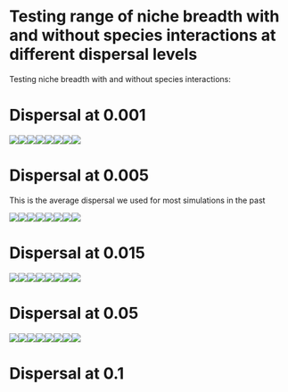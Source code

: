 Testing range of niche breadth with and without species interactions at different dispersal levels
================

Testing niche breadth with and without species interactions:

Dispersal at 0.001
==================

![](20190408-Fig2_dispersal_files/figure-markdown_github/unnamed-chunk-2-1.png)![](20190408-Fig2_dispersal_files/figure-markdown_github/unnamed-chunk-2-2.png)![](20190408-Fig2_dispersal_files/figure-markdown_github/unnamed-chunk-2-3.png)![](20190408-Fig2_dispersal_files/figure-markdown_github/unnamed-chunk-2-4.png)![](20190408-Fig2_dispersal_files/figure-markdown_github/unnamed-chunk-2-5.png)![](20190408-Fig2_dispersal_files/figure-markdown_github/unnamed-chunk-2-6.png)![](20190408-Fig2_dispersal_files/figure-markdown_github/unnamed-chunk-2-7.png)![](20190408-Fig2_dispersal_files/figure-markdown_github/unnamed-chunk-2-8.png)

Dispersal at 0.005
==================

This is the average dispersal we used for most simulations in the past

![](20190408-Fig2_dispersal_files/figure-markdown_github/unnamed-chunk-3-1.png)![](20190408-Fig2_dispersal_files/figure-markdown_github/unnamed-chunk-3-2.png)![](20190408-Fig2_dispersal_files/figure-markdown_github/unnamed-chunk-3-3.png)![](20190408-Fig2_dispersal_files/figure-markdown_github/unnamed-chunk-3-4.png)![](20190408-Fig2_dispersal_files/figure-markdown_github/unnamed-chunk-3-5.png)![](20190408-Fig2_dispersal_files/figure-markdown_github/unnamed-chunk-3-6.png)![](20190408-Fig2_dispersal_files/figure-markdown_github/unnamed-chunk-3-7.png)![](20190408-Fig2_dispersal_files/figure-markdown_github/unnamed-chunk-3-8.png)

Dispersal at 0.015
==================

![](20190408-Fig2_dispersal_files/figure-markdown_github/unnamed-chunk-4-1.png)![](20190408-Fig2_dispersal_files/figure-markdown_github/unnamed-chunk-4-2.png)![](20190408-Fig2_dispersal_files/figure-markdown_github/unnamed-chunk-4-3.png)![](20190408-Fig2_dispersal_files/figure-markdown_github/unnamed-chunk-4-4.png)![](20190408-Fig2_dispersal_files/figure-markdown_github/unnamed-chunk-4-5.png)![](20190408-Fig2_dispersal_files/figure-markdown_github/unnamed-chunk-4-6.png)![](20190408-Fig2_dispersal_files/figure-markdown_github/unnamed-chunk-4-7.png)![](20190408-Fig2_dispersal_files/figure-markdown_github/unnamed-chunk-4-8.png)

Dispersal at 0.05
=================

![](20190408-Fig2_dispersal_files/figure-markdown_github/unnamed-chunk-5-1.png)![](20190408-Fig2_dispersal_files/figure-markdown_github/unnamed-chunk-5-2.png)![](20190408-Fig2_dispersal_files/figure-markdown_github/unnamed-chunk-5-3.png)![](20190408-Fig2_dispersal_files/figure-markdown_github/unnamed-chunk-5-4.png)![](20190408-Fig2_dispersal_files/figure-markdown_github/unnamed-chunk-5-5.png)![](20190408-Fig2_dispersal_files/figure-markdown_github/unnamed-chunk-5-6.png)![](20190408-Fig2_dispersal_files/figure-markdown_github/unnamed-chunk-5-7.png)![](20190408-Fig2_dispersal_files/figure-markdown_github/unnamed-chunk-5-8.png)

Dispersal at 0.1
================
